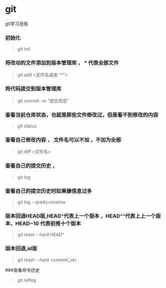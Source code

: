 # git

git学习总结

### 初始化
> git init

### 将改动的文件添加到版本管理库 ， * 代表全部文件    
>git add <文件名或者 “*”> 

### 将代码提交到版本管理库
> git commit -m "提交信息"

### 查看当前仓库状态，也就是那些文件修改过，但是看不到修改的内容
> git status

### 查看自己修改内容 ， 文件名可以不加 ，不加为全部
> git diff <文件名>

### 查看自己的提交历史 ，
> git log
### 查看自己的提交历史时如果嫌信息过多
>git log --pretty=oneline
### 版本回退HEAD版,HEAD^代表上一个版本 ，HEAD^^代表上上一个版本，HEAD~10 代表前推十个版本
> git reset --hard HEAD^
### 版本回退,id版
> git reset --hard <commit_id>

###查看命令历史
>git reflog